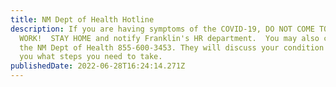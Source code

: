 ```yaml
---
title: NM Dept of Health Hotline
description: If you are having symptoms of the COVID-19, DO NOT COME TO
  WORK!  STAY HOME and notify Franklin's HR department.  You may also contact
  the NM Dept of Health 855-600-3453. They will discuss your condition and tell
  you what steps you need to take.
publishedDate: 2022-06-28T16:24:14.271Z
---
```

